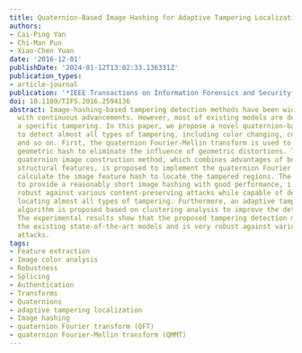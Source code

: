 ```yaml
---
title: Quaternion-Based Image Hashing for Adaptive Tampering Localization
authors:
- Cai-Ping Yan
- Chi-Man Pun
- Xiao-Chen Yuan
date: '2016-12-01'
publishDate: '2024-01-12T13:02:33.136331Z'
publication_types:
- article-journal
publication: '*IEEE Transactions on Information Forensics and Security*'
doi: 10.1109/TIFS.2016.2594136
abstract: Image-hashing-based tampering detection methods have been widely studied
  with continuous advancements. However, most of existing models are designed for
  a specific tampering. In this paper, we propose a novel quaternion-based image hashing
  to detect almost all types of tampering, including color changing, copy move, splicing,
  and so on. First, the quaternion Fourier-Mellin transform is used to calculate the
  geometric hash to eliminate the influence of geometric distortions. Then, a new
  quaternion image construction method, which combines advantages of both color and
  structural features, is proposed to implement the quaternion Fourier transform to
  calculate the image feature hash to locate the tampered regions. The objective is
  to provide a reasonably short image hashing with good performance, i.e., being perceptually
  robust against various content-preserving attacks while capable of detecting and
  locating almost all types of tampering. Furthermore, an adaptive tampering localization
  algorithm is proposed based on clustering analysis to improve the detection accuracy.
  The experimental results show that the proposed tampering detection model outperforms
  the existing state-of-the-art models and is very robust against various content-preserving
  attacks.
tags:
- Feature extraction
- Image color analysis
- Robustness
- Splicing
- Authentication
- Transforms
- Quaternions
- adaptive tampering localization
- Image hashing
- quaternion Fourier transform (QFT)
- quaternion Fourier-Mellin transform (QMMT)
---
```

